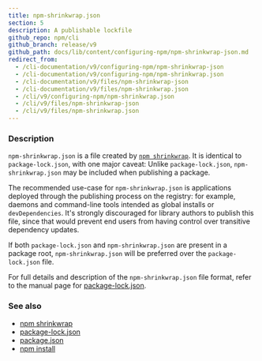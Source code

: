 ```yaml
---
title: npm-shrinkwrap.json
section: 5
description: A publishable lockfile
github_repo: npm/cli
github_branch: release/v9
github_path: docs/lib/content/configuring-npm/npm-shrinkwrap-json.md
redirect_from:
  - /cli-documentation/v9/configuring-npm/npm-shrinkwrap-json
  - /cli-documentation/v9/configuring-npm/npm-shrinkwrap.json
  - /cli-documentation/v9/files/npm-shrinkwrap-json
  - /cli-documentation/v9/files/npm-shrinkwrap.json
  - /cli/v9/configuring-npm/npm-shrinkwrap.json
  - /cli/v9/files/npm-shrinkwrap-json
  - /cli/v9/files/npm-shrinkwrap.json
---
```


### Description

`npm-shrinkwrap.json` is a file created by [`npm shrinkwrap`](/cli/v9/commands/npm-shrinkwrap). It is identical to `package-lock.json`, with one major caveat: Unlike `package-lock.json`, `npm-shrinkwrap.json` may be included when publishing a package.

The recommended use-case for `npm-shrinkwrap.json` is applications deployed through the publishing process on the registry: for example, daemons and command-line tools intended as global installs or `devDependencies`. It's strongly discouraged for library authors to publish this file, since that would prevent end users from having control over transitive dependency updates.

If both `package-lock.json` and `npm-shrinkwrap.json` are present in a package root, `npm-shrinkwrap.json` will be preferred over the `package-lock.json` file.

For full details and description of the `npm-shrinkwrap.json` file format, refer to the manual page for [package-lock.json](/cli/v9/configuring-npm/package-lock-json).

### See also

- [npm shrinkwrap](/cli/v9/commands/npm-shrinkwrap)
- [package-lock.json](/cli/v9/configuring-npm/package-lock-json)
- [package.json](/cli/v9/configuring-npm/package-json)
- [npm install](/cli/v9/commands/npm-install)
